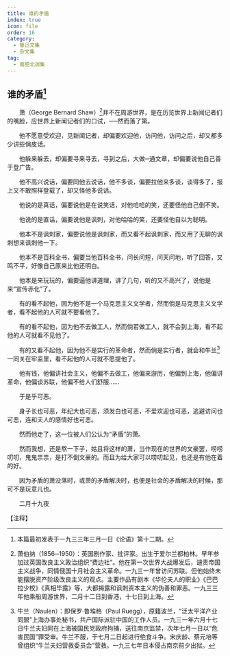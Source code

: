 ```yaml
---
title: 谁的矛盾
index: true
icon: file
order: 16
category:
  - 鲁迅文集
  - 杂文集
tag:  
  - 南腔北调集
---
```


## 谁的矛盾[^①]

　　萧（George Bernard Shaw）[^②]并不在周游世界，是在历览世界上新闻记者们的嘴脸，应世界上新闻记者们的口试，──然而落了第。

　　他不愿意受欢迎，见新闻记者，却偏要欢迎他，访问他，访问之后，却又都多少讲些俏皮话。

　　他躲来躲去，却偏要寻来寻去，寻到之后，大做─通文章，却偏要说他自己善于登广告。

　　他不高兴说话，偏要同他去说话，他不多谈，偏要拉他来多谈，谈得多了，报上又不敢照样登载了，却又怪他多说话。

　　他说的是真话，偏要说他是在说笑话，对他哈哈的笑，还要怪他自己倒不笑。

　　他说的是直话，偏要说他是讽刺，对他哈哈的笑，还要怪他自以为聪明。

　　他本不是讽刺家，偏要说他是讽刺家，而又看不起讽刺家，而又用了无聊的讽刺想来讽刺他一下。

　　他本不是百科全书，偏要当他百科全书，问长问短，问天问地，听了回答，又鸣不平，好像自己原来比他还明白。

　　他本是来玩玩的，偏要逼他讲道理，讲了几句，听的又不高兴了，说他是来“宣传赤化”了。

　　有的看不起他，因为他不是一个马克思主义文学者，然而倘是马克思主义文学者，看不起他的人可就不要看他了。

　　有的看不起他，因为他不去做工人，然而倘若做工人，就不会到上海，看不起他的人可就看不见他了。

　　有的又看不起他，因为他不是实行的革命者，然而倘是实行者，就会和牛兰[^③]一同关在牢监里，看不起他的人可就不愿提他了。

　　他有钱，他偏讲社会主义，他偏不去做工，他偏来游历，他偏到上海，他偏讲革命，他偏谈苏联，他偏不给人们舒服……

　　于是乎可恶。

　　身子长也可恶，年纪大也可恶，须发白也可恶，不爱欢迎也可恶，逃避访问也可恶，连和夫人的感情好也可恶。

　　然而他走了，这一位被人们公认为“矛盾”的萧。

　　然而我想，还是熬一下子，姑且将这样的萧，当作现在的世界的文豪罢，唠唠叨叨，鬼鬼祟祟，是打不倒文豪的。而且为给大家可以唠叨起见，也还是有他在着的好。

　　因为矛盾的萧没落时，或萧的矛盾解决时，也便是社会的矛盾解决的时候，那可不是玩意儿也。

　　二月十九夜

【注释】

[^①]:本篇最初发表于一九三三年三月一日《论语》第十二期。

[^②]:萧伯纳（1856─1950）：英国剧作家、批评家。出生于爱尔兰都柏林。早年参加过英国改良主义政治组织“费边社”。他在第一次世界大战爆发后，谴责帝国主义战争，同情俄国十月社会主义革命。一九三一年曾访问苏联。但他始终未能摆脱资产阶级改良主义的观点。主要作品有剧本《华伦夫人的职业》《巴巴拉少校》《真相毕露》等，大都揭露和讽刺资本主义的伪善和罪恶。一九三三年他乘船周游世界，二月十二日到香港，十七日到上海。

[^③]:牛兰（Naulen）：即保罗·鲁埃格（Paul Ruegg），原籍波兰，“泛太平洋产业同盟”上海办事处秘书，共产国际派驻中国的工作人员。一九三一年六月十七日牛兰夫妇同在上海被国民党政府拘捕，送往南京监禁，次年七月一日以“危害民国”罪受审。牛兰不服，于七月二日起进行绝食斗争。宋庆龄、蔡元培等曾组织“牛兰夫妇营救委员会”营救。一九三七年日本侵占南京前夕出狱。
